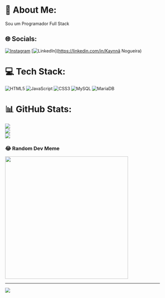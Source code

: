 # 💫 About Me:
Sou um Programador Full Stack


## 🌐 Socials:
[![Instagram](https://img.shields.io/badge/Instagram-%23E4405F.svg?logo=Instagram&logoColor=white)](https://instagram.com/kaynna_russo) [![LinkedIn](https://img.shields.io/badge/LinkedIn-%230077B5.svg?logo=linkedin&logoColor=white)](https://linkedin.com/in/Kaynnã Nogueira) 

# 💻 Tech Stack:
![HTML5](https://img.shields.io/badge/html5-%23E34F26.svg?style=for-the-badge&logo=html5&logoColor=white) ![JavaScript](https://img.shields.io/badge/javascript-%23323330.svg?style=for-the-badge&logo=javascript&logoColor=%23F7DF1E) ![CSS3](https://img.shields.io/badge/css3-%231572B6.svg?style=for-the-badge&logo=css3&logoColor=white) ![MySQL](https://img.shields.io/badge/mysql-%2300000f.svg?style=for-the-badge&logo=mysql&logoColor=white) ![MariaDB](https://img.shields.io/badge/MariaDB-003545?style=for-the-badge&logo=mariadb&logoColor=white)
# 📊 GitHub Stats:
![](https://github-readme-stats.vercel.app/api?username=Kaynna123&theme=dracula&hide_border=false&include_all_commits=false&count_private=false)<br/>
![](https://github-readme-streak-stats.herokuapp.com/?user=Kaynna123&theme=dracula&hide_border=false)<br/>
![](https://github-readme-stats.vercel.app/api/top-langs/?username=Kaynna123&theme=dracula&hide_border=false&include_all_commits=false&count_private=false&layout=compact)

### 😂 Random Dev Meme
<img src='https://randommeme-five.vercel.app/' style="height: 400px;"/>

---
[![](https://visitcount.itsvg.in/api?id=Kaynna123&icon=0&color=0)](https://visitcount.itsvg.in)

<!-- Proudly created with GPRM ( https://gprm.itsvg.in ) -->
